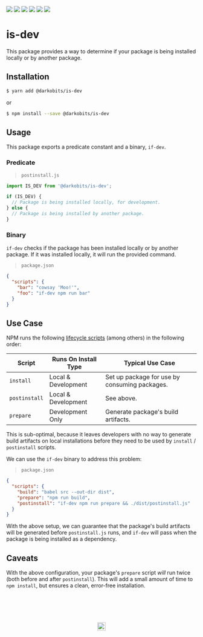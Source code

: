 [![][npm-img]][npm-url] [![][travis-img]][travis-url] [![][david-img]][david-url] [![][david-dev-img]][david-dev-url] [![][cc-img]][cc-url] [![][xo-img]][xo-url]

# is-dev

This package provides a way to determine if your package is being installed locally or by another package.

## Installation

```bash
$ yarn add @darkobits/is-dev
```

or

```bash
$ npm install --save @darkobits/is-dev
```

## Usage

This package exports a predicate constant and a binary, `if-dev`.

### Predicate

> `postinstall.js`

```js
import IS_DEV from '@darkobits/is-dev';

if (IS_DEV) {
  // Package is being installed locally, for development.
} else {
  // Package is being installed by another package.
}
```

### Binary

`if-dev` checks if the package has been installed locally or by another package. If it was installed locally, it will run the provided command.

> `package.json`

```json
{
  "scripts": {
    "bar": "cowsay 'Moo!'",
    "foo": "if-dev npm run bar"
  }
}
```

## Use Case

NPM runs the following [lifecycle scripts](https://docs.npmjs.com/misc/scripts) (among others) in the following order:

|Script|Runs On Install Type|Typical Use Case|
|---|---|---|
|`install`|Local & Development|Set up package for use by consuming packages.|
|`postinstall`|Local & Development|See above.|
|`prepare`|Development Only|Generate package's build artifacts.|

This is sub-optimal, because it leaves developers with no way to generate build artifacts on local installations before they need to be used by `install` / `postinstall` scripts.

We can use the `if-dev` binary to address this problem:

> `package.json`

```json
{
  "scripts": {
    "build": "babel src --out-dir dist",
    "prepare": "npm run build",
    "postinstall": "if-dev npm run prepare && ./dist/postinstall.js"
  }
}
```

With the above setup, we can guarantee that the package's build artifacts will be generated before `postinstall.js` runs, and `if-dev` will pass when the package is being installed as a dependency.

## Caveats

With the above configuration, your package's `prepare` script _will_ run twice (both before and after `postinstall`). This will add a small amount of time to `npm install`, but ensures a clean, error-free installation.

## &nbsp;
<p align="center">
  <br>
  <img width="22" height="22" src="https://cloud.githubusercontent.com/assets/441546/25318539/db2f4cf2-2845-11e7-8e10-ef97d91cd538.png">
</p>

[npm-img]: https://img.shields.io/npm/v/@darkobits/is-dev.svg?style=flat-square
[npm-url]: https://www.npmjs.com/package/@darkobits/is-dev

[travis-img]: https://img.shields.io/travis/darkobits/is-dev.svg?style=flat-square
[travis-url]: https://travis-ci.org/darkobits/is-dev

[david-img]: https://img.shields.io/david/darkobits/is-dev.svg?style=flat-square
[david-url]: https://david-dm.org/darkobits/is-dev

[david-dev-img]: https://img.shields.io/david/dev/darkobits/is-dev.svg?style=flat-square
[david-dev-url]: https://david-dm.org/darkobits/is-dev?type=dev

[cc-img]: https://img.shields.io/badge/Conventional%20Commits-1.0.0-yellow.svg?style=flat-square
[cc-url]: https://github.com/conventional-changelog/standard-version

[xo-img]: https://img.shields.io/badge/code_style-XO-e271a5.svg?style=flat-square
[xo-url]: https://github.com/sindresorhus/xo
